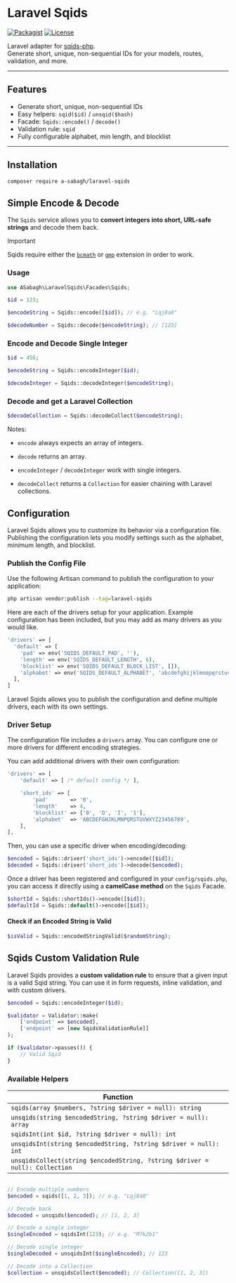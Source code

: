 # Laravel Sqids

[![Packagist](https://img.shields.io/packagist/v/a-sabagh/laravel-sqids.svg)](https://packagist.org/packages/a-sabagh/laravel-sqids)
[![License](https://img.shields.io/github/license/a-sabagh/laravel-sqids.svg)](LICENSE)

Laravel adapter for [sqids-php](https://github.com/sqids/sqids-php).  
Generate short, unique, non-sequential IDs for your models, routes, validation, and more.

---

## Features

- Generate short, unique, non-sequential IDs
- Easy helpers: `sqid($id)` / `unsqid($hash)`
- Facade: `Sqids::encode()` / `decode()`
- Validation rule: `sqid`
- Fully configurable alphabet, min length, and blocklist

---

## Installation

```bash
composer require a-sabagh/laravel-sqids
```

## Simple Encode & Decode

The `Sqids` service allows you to **convert integers into short, URL-safe strings** and decode them back.

> [!IMPORTANT]
> Sqids require either the [`bcmath`](https://secure.php.net/manual/en/book.bc.php) or [`gmp`](https://secure.php.net/manual/en/book.gmp.php) extension in order to work.

### Usage

```php
use ASabagh\LaravelSqids\Facades\Sqids;

$id = 123;

$encodeString = Sqids::encode([$id]); // e.g. "Lqj8a0"

$decodeNumber = Sqids::decode($encodeString); // [123]
```

### Encode and Decode Single Integer

```php
$id = 456;

$encodeString = Sqids::encodeInteger($id);

$decodeInteger = Sqids::decodeInteger($encodeString);
```

### Decode and get a Laravel Collection

```php
$decodeCollection = Sqids::decodeCollect($encodeString);
```

Notes:

- `encode` always expects an array of integers.

- `decode` returns an array.

- `encodeInteger` / `decodeInteger` work with single integers.

- `decodeCollect` returns a `Collection` for easier chaining with Laravel collections.

## Configuration

Laravel Sqids allows you to customize its behavior via a configuration file. Publishing the configuration lets you modify settings such as the alphabet, minimum length, and blocklist.

### Publish the Config File

Use the following Artisan command to publish the configuration to your application:

```bash
php artisan vendor:publish --tag=laravel-sqids
```

Here are each of the drivers setup for your application. Example configuration has been included, but you may add as many drivers as you would like.

```php
'drivers' => [
  'default' => [
    'pad' => env('SQIDS_DEFAULT_PAD', ''),
    'length' => env('SQIDS_DEFAULT_LENGTH', 6),
    'blocklist' => env('SQIDS_DEFAULT_BLOCK_LIST', []),
    'alphabet' => env('SQIDS_DEFAULT_ALPHABET', 'abcdefghijklmnopqrstuvwxyzABCDEFGHIJKLMNOPQRSTUVWXYZ1234567890'),
  ],
]
```

Laravel Sqids allows you to publish the configuration and define multiple drivers, each with its own settings.

### Driver Setup

The configuration file includes a `drivers` array. You can configure one or more drivers for different encoding strategies.

You can add additional drivers with their own configuration:

```php
'drivers' => [
    'default' => [ /* default config */ ],

    'short_ids' => [
        'pad'       => '0',
        'length'    => 4,
        'blocklist' => ['0', 'O', 'I', '1'],
        'alphabet'  => 'ABCDEFGHJKLMNPQRSTUVWXYZ23456789',
    ],
],
```

Then, you can use a specific driver when encoding/decoding:

```php
$encoded = Sqids::driver('short_ids')->encode([$id]);
$decoded = Sqids::driver('short_ids')->decode($encoded);
```

Once a driver has been registered and configured in your `config/sqids.php`, you can access it directly using a **camelCase method** on the `Sqids` Facade.

```php
$shortId = Sqids::shortIds()->encode([$id]);
$defaultId = Sqids::default()->encode([$id]);
```

#### Check if an Encoded String is Valid

```php
$isValid = Sqids::encodedStringValid($randomString);
```

## Sqids Custom Validation Rule

Laravel Sqids provides a **custom validation rule** to ensure that a given input is a valid Sqid string. You can use it in form requests, inline validation, and with custom drivers.

```php
$encoded = Sqids::encodeInteger($id);

$validator = Validator::make(
    ['endpoint' => $encoded],
    ['endpoint' => [new SqidsValidationRule]]
);

if ($validator->passes()) {
    // Valid Sqid
}
```

### Available Helpers

| Function                                                                    |
| --------------------------------------------------------------------------- |
| `sqids(array $numbers, ?string $driver = null): string`                     |
| `unsqids(string $encodedString, ?string $driver = null): array`             |
| `sqidsInt(int $id, ?string $driver = null): int`                            |
| `unsqidsInt(string $encodedString, ?string $driver = null): int`            |
| `unsqidsCollect(string $encodedString, ?string $driver = null): Collection` |

```php

// Encode multiple numbers
$encoded = sqids([1, 2, 3]); // e.g. "Lqj8a0"

// Decode back
$decoded = unsqids($encoded); // [1, 2, 3]

// Encode a single integer
$singleEncoded = sqidsInt(123); // e.g. "M7k2b1"

// Decode single integer
$singleDecoded = unsqidsInt($singleEncoded); // 123

// Decode into a Collection
$collection = unsqidsCollect($encoded); // Collection([1, 2, 3])
```